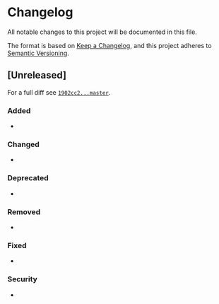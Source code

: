 # Changelog

All notable changes to this project will be documented in this file.

The format is based on [Keep a Changelog](https://keepachangelog.com/en/1.0.0/),
and this project adheres to [Semantic Versioning](https://semver.org/spec/v2.0.0.html).

## [Unreleased]

For a full diff see [`1902cc2...master`](https://github.com/localheinz/repository/compare/1902cc2...master).

### Added

*

### Changed

*

### Deprecated

*

### Removed

*

### Fixed

*

### Security

*
